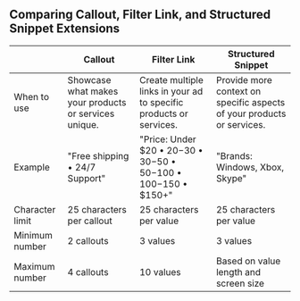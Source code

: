 ## Comparing Callout, Filter Link, and Structured Snippet Extensions

||Callout|Filter Link|Structured Snippet|
|---|---|---|---|
|When to use|Showcase what makes your products or services unique.|Create multiple links in your ad to specific products or services.|Provide more context on specific aspects of your products or services.|
|Example|"Free shipping • 24/7 Support"|"Price: Under $20 • $20-$30 • $30-$50 • $50-$100 • $100-$150 • $150+"|"Brands: Windows, Xbox, Skype"|
|Character limit|25 characters per callout|25 characters per value|25 characters per value|
|Minimum number|2 callouts|3 values|3 values|
|Maximum number|4 callouts|10 values|Based on value length and screen size|


